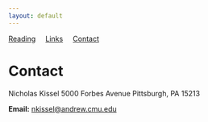```yaml
---
layout: default
---
```


[Reading](reading.md) &nbsp;&nbsp;&nbsp; [Links](links.md) &nbsp;&nbsp;&nbsp; [Contact](contact.md)

# Contact

Nicholas Kissel
5000 Forbes Avenue
Pittsburgh, PA 15213

**Email:** nkissel@andrew.cmu.edu